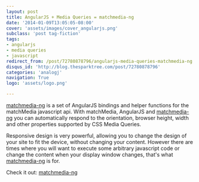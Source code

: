 ```yaml
---
layout: post
title: AngularJS + Media Queries = matchmedia-ng
date: '2014-01-09T13:05:05-08:00'
cover: 'assets/images/cover_angularjs.png'
subclass: 'post tag-fiction'
tags:
- angularjs
- media queries
- javascript
redirect_from: /post/72780878796/angularjs-media-queries-matchmedia-ng
disqus_id: 'http://blog.thesparktree.com/post/72780878796'
categories: 'analogj'
navigation: True
logo: 'assets/logo.png'

---
```

[matchmedia-ng](https://github.com/AnalogJ/matchmedia-ng) is a set of AngularJS bindings and helper functions for the matchMedia javascript api. With matchMedia, AngularJS and [matchmedia-ng](https://github.com/AnalogJ/matchmedia-ng) you can automatically respond to the orientation, browser height, width and other properties supported by CSS Media Queries.

Responsive design is very powerful, allowing you to change the design of your site to fit the device, without changing your content. However there are times where you will want to execute some arbitrary javascript code or change the content when your display window changes, that's what [matchmedia-ng](https://github.com/AnalogJ/matchmedia-ng) is for.

Check it out: [matchmedia-ng](https://github.com/AnalogJ/matchmedia-ng)
